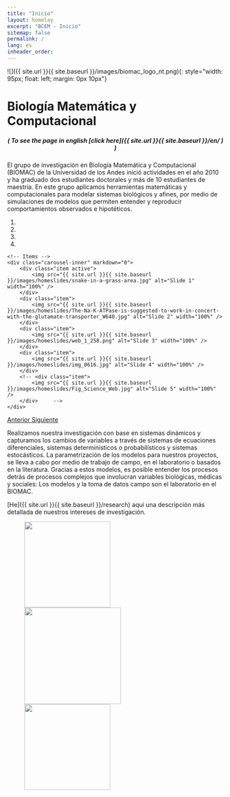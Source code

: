 ```yaml
---
title: "Inicio"
layout: homelay
excerpt: "BCEM - Inicio"
sitemap: false
permalink: /
lang: es
inheader_order:
---
```


<div style="text-align: left; margin-bottom: 20px;">

![]({{ site.url }}{{ site.baseurl }}/images/biomac_logo_nt.png){: style="width: 95px; float: left; margin: 0px  10px"}
# Biología Matemática y Computacional

</div>

<div style="text-align: center; margin-bottom: 0px;">

##### ( _To see the page in english [click here]({{ site.url }}{{ site.baseurl }}/en/ ) <span class="flag-icon flag-icon-gbr"></span>_ )

</div>

El grupo de investigación en Biología Matemática y Computacional (BIOMAC) de la Universidad de los Andes inició actividades en el año 2010 y ha graduado dos estudiantes doctorales y más de 10 estudiantes de maestría. En este grupo aplicamos herramientas matemáticas y computacionales para modelar sistemas biológicos y afines, por medio de simulaciones de modelos que permiten entender y reproducir comportamientos observados e hipotéticos.


<div markdown="0" id="carousel" class="carousel slide" data-ride="carousel" data-interval="5000" data-pause="hover" >
    <!-- Menu -->
    <ol class="carousel-indicators">
        <li data-target="#carousel" data-slide-to="0" class="active"></li>
        <li data-target="#carousel" data-slide-to="1"></li>
        <li data-target="#carousel" data-slide-to="2"></li>
        <li data-target="#carousel" data-slide-to="3"></li>
        <!-- <li data-target="#carousel" data-slide-to="4"></li> -->
    </ol>

    <!-- Items -->
    <div class="carousel-inner" markdown="0">
        <div class="item active">
            <img src="{{ site.url }}{{ site.baseurl }}/images/homeslides/snake-in-a-grass-area.jpg" alt="Slide 1" width="100%" />
        </div>
        <div class="item">
            <img src="{{ site.url }}{{ site.baseurl }}/images/homeslides/The-Na-K-ATPase-is-suggested-to-work-in-concert-with-the-glutamate-transporter_W640.jpg" alt="Slide 2" width="100%" />
        </div>
        <div class="item">
            <img src="{{ site.url }}{{ site.baseurl }}/images/homeslides/web_1_258.png" alt="Slide 3" width="100%" />
        </div>
        <div class="item">
            <img src="{{ site.url }}{{ site.baseurl }}/images/homeslides/img_0616.jpg" alt="Slide 4" width="100%" />
        </div>
        <!-- <div class="item">
            <img src="{{ site.url }}{{ site.baseurl }}/images/homeslides/Fig_Science_Web.jpg" alt="Slide 5" width="100%" />
        </div>     -->
    </div>
  <a class="left carousel-control" href="#carousel" role="button" data-slide="prev">
    <span class="glyphicon glyphicon-chevron-left" aria-hidden="true"></span>
    <span class="sr-only">Anterior</span>
  </a>
  <a class="right carousel-control" href="#carousel" role="button" data-slide="next">
    <span class="glyphicon glyphicon-chevron-right" aria-hidden="true"></span>
    <span class="sr-only">Siguiente</span>
  </a>
</div>


Realizamos nuestra investigación con base en sistemas dinámicos y capturamos los cambios de variables a través de sistemas de ecuaciones diferenciales, sistemas determinísticos o probabilísticos y sistemas estocásticos. La parametrización de los modelos para nuestros proyectos, se lleva a cabo por medio de trabajo de campo, en el laboratorio o basados en la literatura. Gracias a estos modelos, es posible entender los procesos detrás de procesos complejos que involucran variables biológicas, médicas y sociales: Los modelos y la toma de datos campo son el laboratorio en el BIOMAC. <br>

[He]({{ site.url }}{{ site.baseurl }}/research) aquí una descripción más detallada de nuestros intereses de investigación.


<figure class="fourth">
  <img src="{{ site.url }}{{ site.baseurl }}/images/logopic/Uniandes.png" style="width: 200px">
  <img src="{{ site.url }}{{ site.baseurl }}/images/logopic/harmonize.png" style="width: 225px">
  <img src="{{ site.url }}{{ site.baseurl }}/images/logopic/logo-tracelac.png" style="width: 200px">
</figure>